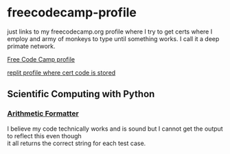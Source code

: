 # freecodecamp-profile
just links to my freecodecamp.org profile where I try to get certs where I employ and army of monkeys to type until something works. I call it a deep primate network.  



[Free Code Camp profile](https://www.freecodecamp.org/hoaxparagon)

[replit profile where cert code is stored](https://replit.com/@MLmachine)



## Scientific Computing with Python

### [Arithmetic Formatter](https://replit.com/@MLmachine/boilerplate-arithmetic-formatter?v=1)
I believe my code technically works and is sound but I cannot get the output to reflect this even though  
it all returns the correct string for each test case.  



